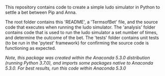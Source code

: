 This repository contains code to create a simple ludo simulator in Python to settle a bet between Pip and Anna.

The root folder contains this 'README', a 'TermsofBet' file, and the source code that executes when running the ludo simulator. The 'analysis' folder contains code that is used to run the ludo simulator a set number of times, and determine the outcome of the bet. The 'tests' folder contains unit tests (to be run in the 'pytest' framework) for confirming the source code is functioning as expected.

*Note, this package was created within the Anaconda 5.3.0 distribution (running Python 3.7.0), and imports some packages native to Anaconda 5.3.0. For best results, run this code within Anaconda 5.3.0*